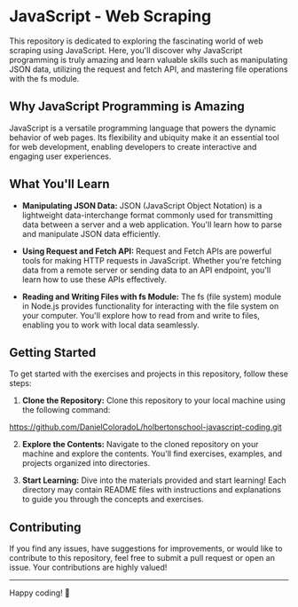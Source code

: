 # JavaScript - Web Scraping

This repository is dedicated to exploring the fascinating world of web scraping using JavaScript. Here, you'll discover why JavaScript programming is truly amazing and learn valuable skills such as manipulating JSON data, utilizing the request and fetch API, and mastering file operations with the fs module.

## Why JavaScript Programming is Amazing

JavaScript is a versatile programming language that powers the dynamic behavior of web pages. Its flexibility and ubiquity make it an essential tool for web development, enabling developers to create interactive and engaging user experiences.

## What You'll Learn

- **Manipulating JSON Data:** JSON (JavaScript Object Notation) is a lightweight data-interchange format commonly used for transmitting data between a server and a web application. You'll learn how to parse and manipulate JSON data efficiently.

- **Using Request and Fetch API:** Request and Fetch APIs are powerful tools for making HTTP requests in JavaScript. Whether you're fetching data from a remote server or sending data to an API endpoint, you'll learn how to use these APIs effectively.

- **Reading and Writing Files with fs Module:** The fs (file system) module in Node.js provides functionality for interacting with the file system on your computer. You'll explore how to read from and write to files, enabling you to work with local data seamlessly.

## Getting Started

To get started with the exercises and projects in this repository, follow these steps:

1. **Clone the Repository:** Clone this repository to your local machine using the following command:

https://github.com/DanielColoradoL/holbertonschool-javascript-coding.git

2. **Explore the Contents:** Navigate to the cloned repository on your machine and explore the contents. You'll find exercises, examples, and projects organized into directories.

3. **Start Learning:** Dive into the materials provided and start learning! Each directory may contain README files with instructions and explanations to guide you through the concepts and exercises.

## Contributing

If you find any issues, have suggestions for improvements, or would like to contribute to this repository, feel free to submit a pull request or open an issue. Your contributions are highly valued!

---

Happy coding! 🚀